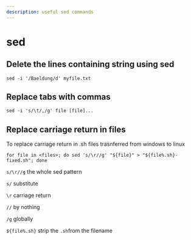 ```yaml
---
description: useful sed commands
---
```


# sed

## Delete the lines containing string using sed

```
sed -i '/Baeldung/d' myfile.txt
```

## Replace tabs with commas

```
sed -i 's/\t/,/g' file [file]... 
```

## Replace carriage return in files

To replace carriage return in .sh files trasnferred from windows to linux

```
for file in <files>; do sed 's/\r//g' "${file}" > "${file%.sh}-fixed.sh"; done
```

`s/\r//g` the whole sed pattern

`s/` substitute

`\r` carriage return

`//` by nothing

`/g` globally

`${file%.sh}` strip the `.sh`from the filename

